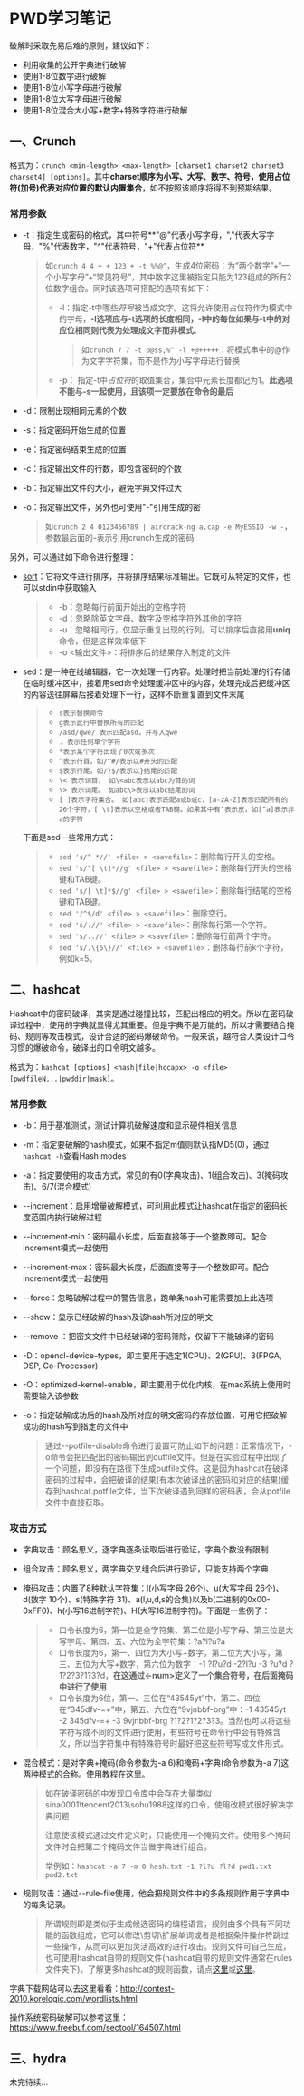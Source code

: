 # PWD学习笔记

破解时采取先易后难的原则，建议如下：

+ 利用收集的公开字典进行破解
+ 使用1-8位数字进行破解
+ 使用1-8位小写字母进行破解
+ 使用1-8位大写字母进行破解
+ 使用1-8位混合大小写+数字+特殊字符进行破解



## 一、Crunch

格式为：`crunch <min-length> <max-length> [charset1 charset2 charset3 charset4] [options]`。其中**charset顺序为小写、大写、数字、符号，使用占位符(加号)代表对应位置的默认内置集合**，如不按照该顺序将得不到预期结果。

### 常用参数

+ -t：指定生成密码的格式，其中符号**"@"代表小写字母，","代表大写字母，"%"代表数字，"\^"代表符号，"+"代表占位符**

  > 如`crunch 4 4 + + 123 + -t %%@^`，生成4位密码：为“两个数字”+“一个小写字母”+“常见符号”，其中数字这里被指定只能为123组成的所有2位数字组合。同时该选项可搭配的选项有如下：
  >
  > + -l：指定-t中哪些*符号*被当成文字。这将允许使用占位符作为模式中的字母，**-l选项应与-t选项的长度相同，-l中的每位如果与-t中的对应位相同则代表为处理成文字而非模式**。
  >
  >   > 如`crunch 7 7 -t p@ss,%^ -l +@+++++`：将模式串中的@作为文字字符集，而不是作为小写字母进行替换
  >
  > + -p： 指定-t中*占位符*的取值集合，集合中元素长度都记为1。**此选项不能与-s一起使用，且该项一定要放在命令的最后** 

+ -d：限制出现相同元素的个数

+ -s：指定密码开始生成的位置

+ -e：指定密码结束生成的位置

+ -c：指定输出文件的行数，即包含密码的个数

+ -b：指定输出文件的大小，避免字典文件过大

+ -o：指定输出文件，另外也可使用"-"引用生成的密

  > 如`crunch 2 4 0123456789 | aircrack-ng a.cap -e MyESSID -w -`，参数最后面的-表示引用crunch生成的密码

另外，可以通过如下命令进行整理：

+ [sort](http://www.runoob.com/linux/linux-comm-sort.html)：它将文件进行排序，并将排序结果标准输出。它既可从特定的文件，也可以stdin中获取输入

  > + -b：忽略每行前面开始出的空格字符
  > + -d：忽略除英文字母、数字及空格字符外其他的字符
  > + -u：忽略相同行，仅显示重复出现的行列。可以排序后直接用**uniq**命令，但是这样效率低下
  > + -o <输出文件>：将排序后的结果存入制定的文件

+ sed：是一种在线编辑器，它一次处理一行内容。处理时把当前处理的行存储在临时缓冲区中，接着用sed命令处理缓冲区中的内容，处理完成后把缓冲区的内容送往屏幕后接着处理下一行，这样不断重复直到文件末尾

  > + `s表示替换命令`
  > + `g表示此行中替换所有的匹配`
  > + `/asd/qwe/ 表示匹配asd，并写入qwe`
  > + `. 表示任何单个字符`
  > + `*表示某个字符出现了0次或多次`
  > + `^表示行首，如/^#/表示以#开头的匹配`
  > + `$表示行尾，如/}$/表示以}结尾的匹配`
  > + `\< 表示词首， 如\<abc表示以abc为首的词`
  > + `\> 表示词尾。 如abc\>表示以abc结尾的词`
  > + `[ ]表示字符集合。 如[abc]表示匹配a或b或c，[a-zA-Z]表示匹配所有的26个字符，[ \t]表示以空格或者TAB键。如果其中有^表示反，如[^a]表示非a的字符`

  下面是sed一些常用方式：

  > + `sed 's/^ *//' <file> > <savefile>`：删除每行开头的空格。
  > + `sed 's/^[ \t]*//g' <file> > <savefile>`：删除每行开头的空格键和TAB键。
  > + `sed 's/[ \t]*$//g' <file> > <savefile>`：删除每行结尾的空格键和TAB键。
  > + `sed '/^$/d' <file> > <savefile>`：删除空行。
  > + `sed 's/.//' <file> > <savefile>`：删除每行第一个字符。
  > + `sed 's/..//' <file> > <savefile>`：删除每行前两个字符。
  > + `sed 's/.\{5\}//' <file> > <savefile>`：删除每行前k个字符，例如k=5。



## 二、hashcat

Hashcat中的密码破译，其实是通过碰撞比较，匹配出相应的明文。所以在密码破译过程中，使用的字典就显得尤其重要。但是字典不是万能的，所以才需要结合掩码、规则等攻击模式，设计合适的密码爆破命令。一般来说，越符合人类设计口令习惯的爆破命令，破译出的口令明文越多。

格式为：`hashcat [options] <hash|file|hccapx> -o <file> [pwdfileN...|pwddir|mask]`。

### 常用参数

+ -b：用于基准测试，测试计算机破解速度和显示硬件相关信息

+ -m：指定要破解的hash模式，如果不指定m值则默认指MD5(0)，通过`hashcat -h`查看Hash modes

+ -a：指定要使用的攻击方式，常见的有0(字典攻击)、1(组合攻击)、3(掩码攻击)、6/7(混合模式)

+ --increment：启用增量破解模式，可利用此模式让hashcat在指定的密码长度范围内执行破解过程

+ --increment-min：密码最小长度，后面直接等于一个整数即可。配合increment模式一起使用

+ --increment-max：密码最大长度，后面直接等于一个整数即可。配合increment模式一起使用

+ --force：忽略破解过程中的警告信息，跑单条hash可能需要加上此选项

+ --show：显示已经破解的hash及该hash所对应的明文

+ --remove ：把密文文件中已经破译的密码筛除，仅留下不能破译的密码

+ -D：opencl-device-types，即主要用于选定1(CPU)、2(GPU)、3(FPGA, DSP, Co-Processor)

+ -O：optimized-kernel-enable，即主要用于优化内核，在mac系统上使用时需要输入该参数

+ -o：指定破解成功后的hash及所对应的明文密码的存放位置，可用它把破解成功的hash写到指定的文件中

  > 通过--potfile-disable命令进行设置可防止如下的问题：正常情况下，-o命令会把匹配出的密码输出到outfile文件。但是在实验过程中出现了一个问题，即没有在路径下生成outfile文件。这是因为hashcat在破译密码的过程中，会把破译的结果(有本次破译出的密码和对应的结果)缓存到hashcat.potfile文件，当下次破译遇到同样的密码表，会从potfile文件中直接获取。

### 攻击方式

+ 字典攻击：顾名思义，逐字典逐条读取后进行验证，字典个数没有限制

+ 组合攻击：顾名思义，两字典交叉组合后进行验证，只能支持两个字典

+ 掩码攻击：内置了8种默认字符集：l(小写字母 26个)、u(大写字母 26个)、d(数字 10个)、s(特殊字符 31)、a(l,u,d,s的合集)以及b(二进制的0x00-0xFF0)、h(小写16进制字符)、H(大写16进制字符)。下面是一些例子：

  > + 口令长度为6，第一位是全字符集、第二位是小写字母、第三位是大写字母、第四、五、六位为全字符集：?a?l?u?a
  > + 口令长度为6，第一、四位为大小写+数字，第二位为大小写，第三、五位为大写+数字，第六位为数字：-1 ?l?u?d -2?l?u -3 ?u?d ?1?2?3?1?3?d，**在这通过<-num>定义了一个集合符号，在后面掩码中进行了使用**
  > + 口令长度为6位，第一、三位在“43545yt”中，第二、四位在“345dfv-=+”中，第五、六位在“9vjnbbf-brg”中：-1 43545yt -2  345dfv-=+ -3 9vjnbbf-brg ?1?2?1?2?3?3。当然也可以将这些字符写成不同的文件进行使用，有些符号在命令行中会有特殊含义，所以当字符集中有特殊符号时最好把这些符号写成文件形式。

+ 混合模式：是对字典+掩码(命令参数为-a 6)和掩码+字典(命令参数为-a 7)这两种模式的合称。使用教程在[这里](https://www.freebuf.com/articles/network/176660.html)。

  > 如在破译密码的中发现口令库中会存在大量类似sina0001\tencent2013\sohu1988这样的口令，使用改模式很好解决字典问题
  >
  > 注意使该模式通过文件定义时，只能使用一个掩码文件。使用多个掩码文件时会把第二个掩码文件当做字典进行组合。
  >
  > 举例如：`hashcat -a 7 -m 0 hash.txt -1 ?l?u ?l?d pwd1.txt pwd2.txt `

+ 规则攻击：通过--rule-file使用，他会把规则文件中的多条规则作用于字典中的每条记录。

  > 所谓规则即是类似于生成候选密码的编程语言，规则由多个具有不同功能的函数组成，它可以修改\剪切\扩展单词或者是根据条件操作符跳过一些操作，从而可以更加灵活高效的进行攻击。规则文件可自己生成，也可使用hashcat自带的规则文件(hashcat自带的规则文件通常在rules文件夹下)。了解更多hashcat的规则函数，请点[这里](https://www.freebuf.com/articles/network/177398.html)或[这里](https://hashcat.net/wiki/doku.php?id=rule_based_attack)。

字典下载网站可以去这里看看：http://contest-2010.korelogic.com/wordlists.html

操作系统密码破解可以参考这里：https://www.freebuf.com/sectool/164507.html



## 三、hydra

未完待续...

